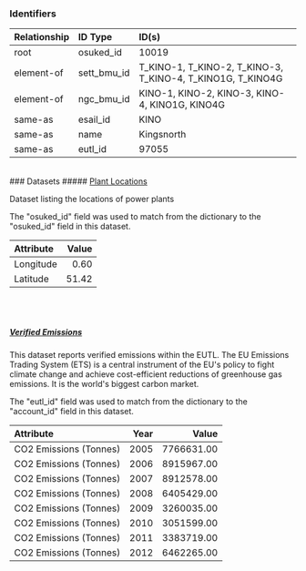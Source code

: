 ### Identifiers

| Relationship   | ID Type     | ID(s)                                                      |
|:---------------|:------------|:-----------------------------------------------------------|
| root           | osuked_id   | 10019                                                      |
| element-of     | sett_bmu_id | T_KINO-1, T_KINO-2, T_KINO-3, T_KINO-4, T_KINO1G, T_KINO4G |
| element-of     | ngc_bmu_id  | KINO-1, KINO-2, KINO-3, KINO-4, KINO1G, KINO4G             |
| same-as        | esail_id    | KINO                                                       |
| same-as        | name        | Kingsnorth                                                 |
| same-as        | eutl_id     | 97055                                                      |

<br>
### Datasets
##### <a href="https://raw.githubusercontent.com/OSUKED/Dictionary-Datasets/main/datasets/plant-locations/datapackage.json">Plant Locations</a>

Dataset listing the locations of power plants

The "osuked_id" field was used to match from the dictionary to the "osuked_id" field in this dataset.

| Attribute   |   Value |
|:------------|--------:|
| Longitude   |    0.60 |
| Latitude    |   51.42 |

<br><br>
##### <a href="https://raw.githubusercontent.com/OSUKED/Dictionary-Datasets/main/datasets/verified-emissions/datapackage.json">Verified Emissions</a>

This dataset reports verified emissions within the EUTL. The EU Emissions Trading System (ETS) is a central instrument of the EU's policy to fight climate change and achieve cost-efficient reductions of greenhouse gas emissions. It is the world's biggest carbon market.

The "eutl_id" field was used to match from the dictionary to the "account_id" field in this dataset.

| Attribute              |   Year |      Value |
|:-----------------------|-------:|-----------:|
| CO2 Emissions (Tonnes) |   2005 | 7766631.00 |
| CO2 Emissions (Tonnes) |   2006 | 8915967.00 |
| CO2 Emissions (Tonnes) |   2007 | 8912578.00 |
| CO2 Emissions (Tonnes) |   2008 | 6405429.00 |
| CO2 Emissions (Tonnes) |   2009 | 3260035.00 |
| CO2 Emissions (Tonnes) |   2010 | 3051599.00 |
| CO2 Emissions (Tonnes) |   2011 | 3383719.00 |
| CO2 Emissions (Tonnes) |   2012 | 6462265.00 |
